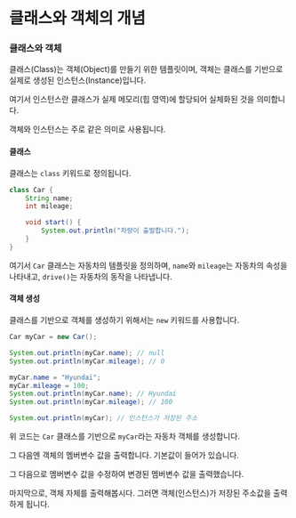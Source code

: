 # 클래스와 객체의 개념

### **클래스와 객체**

클래스(Class)는 객체(Object)를 만들기 위한 템플릿이며, 객체는 클래스를 기반으로 실제로 생성된 인스턴스(Instance)입니다.&#x20;

여기서 인스턴스란 클래스가 실제 메모리(힙 영역)에 할당되어 실체화된 것을 의미합니다.

객체와 인스턴스는 주로 같은 의미로 사용됩니다.



#### **클래스**

클래스는 `class` 키워드로 정의됩니다.

```java
class Car {
    String name;
    int mileage;

    void start() {
        System.out.println("차량이 출발합니다.");
    }
}
```

여기서 `Car` 클래스는 자동차의 템플릿을 정의하며, `name`와 `mileage`는 자동차의 속성을 나타내고, `drive()`는 자동차의 동작을 나타냅니다.



#### **객체 생성**

클래스를 기반으로 객체를 생성하기 위해서는 `new` 키워드를 사용합니다.

```java
Car myCar = new Car();

System.out.println(myCar.name); // null
System.out.println(myCar.mileage); // 0

myCar.name = "Hyundai";
myCar.mileage = 100;
System.out.println(myCar.name); // Hyundai
System.out.println(myCar.mileage); // 100

System.out.println(myCar); // 인스턴스가 저장된 주소
```

위 코드는 `Car` 클래스를 기반으로 `myCar`라는 자동차 객체를 생성합니다.

그 다음엔 객체의 멤버변수 값을 출력합니다. 기본값이 들어가 있습니다.

그 다음으로 멤버변수 값을 수정하여 변경된 멤버변수 값을 출력했습니다.

마지막으로, 객체 자체를 출력해봅시다. 그러면 객체(인스턴스)가 저장된 주소값을 출력하게 됩니다.



